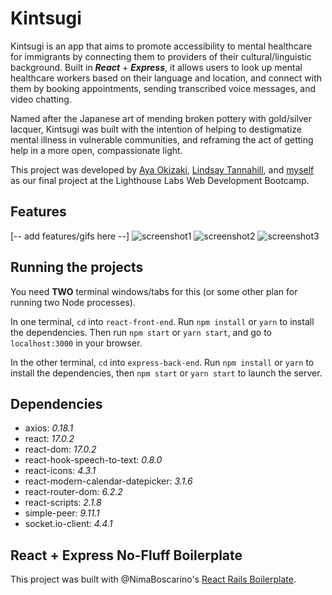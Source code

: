 # Kintsugi

Kintsugi is an app that aims to promote accessibility to mental healthcare for immigrants by connecting them to providers of their cultural/linguistic background. Built in ***React*** + ***Express***, it allows users to look up mental healthcare workers based on their language and location, and connect with them by booking appointments, sending transcribed voice messages, and video chatting. 

Named after the Japanese art of mending broken pottery with gold/silver lacquer, Kintsugi was built with the intention of helping to destigmatize mental illness in vulnerable communities, and reframing the act of getting help in a more open, compassionate light. 

This project was developed by [Aya Okizaki](), [Lindsay Tannahill](), and [myself]() as our final project at the Lighthouse Labs Web Development Bootcamp. 


## Features

[-- add features/gifs here --]
![screenshot1](https://github.com/heyjiani/project-kintsugi/blob/develop/react-front-end/docs/screenshots/Screen%20Shot%202022-03-29%20at%2012.57.34%20AM.png?raw=true)
![screenshot2]()
![screenshot3]()

## Running the projects

You need **TWO** terminal windows/tabs for this (or some other plan for running two Node processes).

In one terminal, `cd` into `react-front-end`. Run `npm install` or `yarn` to install the dependencies. Then run `npm start` or `yarn start`, and go to `localhost:3000` in your browser.

In the other terminal, `cd` into `express-back-end`. Run `npm install` or `yarn` to install the dependencies, then `npm start` or `yarn start` to launch the server.

## Dependencies
*  axios: _0.18.1_
*  react: _17.0.2_
*  react-dom: _17.0.2_
*  react-hook-speech-to-text: _0.8.0_
*  react-icons: _4.3.1_
*  react-modern-calendar-datepicker: _3.1.6_
*  react-router-dom: _6.2.2_
*  react-scripts: _2.1.8_
*  simple-peer: _9.11.1_
*  socket.io-client: _4.4.1_

## React + Express No-Fluff Boilerplate

This project was built with @NimaBoscarino's [React Rails Boilerplate](https://github.com/NimaBoscarino/react-rails-boilerplate). 

